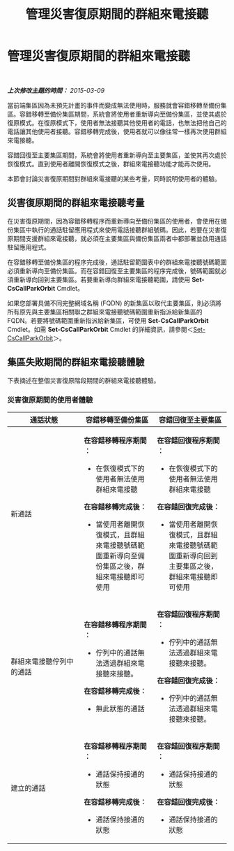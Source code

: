 ﻿---
title: 管理災害復原期間的群組來電接聽
TOCTitle: 管理災害復原期間的群組來電接聽
ms:assetid: 2d32f19f-c649-4a72-a4fb-edd338e3a7cc
ms:mtpsurl: https://technet.microsoft.com/zh-tw/library/JJ945618(v=OCS.15)
ms:contentKeyID: 52056079
ms.date: 08/10/2015
mtps_version: v=OCS.15
ms.translationtype: HT
---

# 管理災害復原期間的群組來電接聽

 

_**上次修改主題的時間：** 2015-03-09_

當前端集區因為未預先計畫的事件而變成無法使用時，服務就會容錯移轉至備份集區。容錯移轉至備份集區期間，系統會將使用者重新導向至備份集區，並使其處於復原模式。在復原模式下，使用者無法接聽其他使用者的電話，也無法把他自己的電話讓其他使用者接聽。容錯移轉完成後，使用者就可以像往常一樣再次使用群組來電接聽。

容錯回復至主要集區期間，系統會將使用者重新導向至主要集區，並使其再次處於恢復模式。直到使用者離開恢復模式之後，群組來電接聽功能才能再次使用。

本節會討論災害復原期間對群組來電接聽的某些考量，同時說明使用者的體驗。

## 災害復原期間的群組來電接聽考量

在災害復原期間，因為容錯移轉程序而重新導向至備份集區的使用者，會使用在備份集區中執行的通話駐留應用程式來使用電話接聽群組號碼。因此，若要在災害復原期間支援群組來電接聽，就必須在主要集區與備份集區兩者中都部署並啟用通話駐留應用程式。

在容錯移轉至備份集區的程序完成後，通話駐留範圍表中的群組來電接聽號碼範圍必須重新導向至備份集區。而在容錯回復至主要集區的程序完成後，號碼範圍就必須重新導向回到主要集區。若要重新導向群組來電接聽範圍，請使用 **Set-CsCallParkOrbit** Cmdlet。

如果您部署具備不同完整網域名稱 (FQDN) 的新集區以取代主要集區，則必須將所有原先與主要集區相關聯之群組來電接聽號碼範圍重新指派給新集區的 FQDN。若要將號碼範圍重新指派給新集區，可使用 **Set-CsCallParkOrbit** Cmdlet。如需 **Set-CsCallParkOrbit** Cmdlet 的詳細資訊，請參閱＜[Set-CsCallParkOrbit](https://docs.microsoft.com/en-us/powershell/module/skype/Set-CsCallParkOrbit)＞。

## 集區失敗期間的群組來電接聽體驗

下表摘述在整個災害復原階段期間的群組來電接聽體驗。

### 災害復原期間的使用者體驗

<table>
<colgroup>
<col style="width: 33%" />
<col style="width: 33%" />
<col style="width: 33%" />
</colgroup>
<thead>
<tr class="header">
<th>通話狀態</th>
<th>容錯移轉至備份集區</th>
<th>容錯回復至主要集區</th>
</tr>
</thead>
<tbody>
<tr class="odd">
<td><p>新通話</p></td>
<td><p><strong>在容錯移轉程序期間︰</strong></p>
<ul>
<li><p>在恢復模式下的使用者無法使用群組來電接聽</p></li>
</ul>
<p><strong>在容錯移轉完成後︰</strong></p>
<ul>
<li><p>當使用者離開恢復模式，且群組來電接聽號碼範圍重新導向至備份集區之後，群組來電接聽即可使用</p></li>
</ul></td>
<td><p><strong>在容錯回復程序期間︰</strong></p>
<ul>
<li><p>在恢復模式下的使用者無法使用群組來電接聽</p></li>
</ul>
<p><strong>在容錯回復完成後︰</strong></p>
<ul>
<li><p>當使用者離開恢復模式，且群組來電接聽號碼範圍重新導向回到主要集區之後，群組來電接聽即可使用</p></li>
</ul></td>
</tr>
<tr class="even">
<td><p>群組來電接聽佇列中的通話</p></td>
<td><p><strong>在容錯移轉程序期間︰</strong></p>
<ul>
<li><p>佇列中的通話無法透過群組來電接聽來接聽。</p></li>
</ul>
<p><strong>在容錯移轉完成後︰</strong></p>
<ul>
<li><p>無此狀態的通話</p></li>
</ul></td>
<td><p><strong>在容錯回復程序期間︰</strong></p>
<ul>
<li><p>佇列中的通話無法透過群組來電接聽來接聽。</p></li>
</ul>
<p><strong>在容錯回復完成後︰</strong></p>
<ul>
<li><p>佇列中的通話無法透過群組來電接聽來接聽。</p></li>
</ul></td>
</tr>
<tr class="odd">
<td><p>建立的通話</p></td>
<td><p><strong>在容錯移轉程序期間︰</strong></p>
<ul>
<li><p>通話保持接通的狀態</p></li>
</ul>
<p><strong>在容錯移轉完成後︰</strong></p>
<ul>
<li><p>通話保持接通的狀態</p></li>
</ul></td>
<td><p><strong>在容錯回復程序期間︰</strong></p>
<ul>
<li><p>通話保持接通的狀態</p></li>
</ul>
<p><strong>在容錯回復完成後︰</strong></p>
<ul>
<li><p>通話保持接通的狀態</p></li>
</ul></td>
</tr>
</tbody>
</table>

